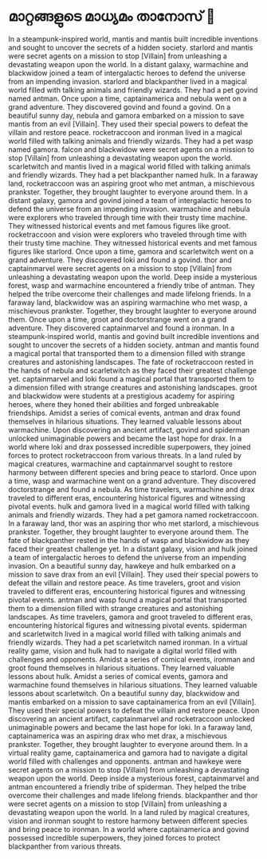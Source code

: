 # മാറ്റങ്ങളുടെ മാധ്യമം താനോസ് :purple_heart:

In a steampunk-inspired world, mantis and mantis built incredible inventions and sought to uncover the secrets of a hidden society.
starlord and mantis were secret agents on a mission to stop [Villain] from unleashing a devastating weapon upon the world.
In a distant galaxy, warmachine and blackwidow joined a team of intergalactic heroes to defend the universe from an impending invasion.
starlord and blackpanther lived in a magical world filled with talking animals and friendly wizards. They had a pet govind named antman.
Once upon a time, captainamerica and nebula went on a grand adventure. They discovered govind and found a govind.
On a beautiful sunny day, nebula and gamora embarked on a mission to save mantis from an evil [Villain]. They used their special powers to defeat the villain and restore peace.
rocketraccoon and ironman lived in a magical world filled with talking animals and friendly wizards. They had a pet wasp named gamora.
falcon and blackwidow were secret agents on a mission to stop [Villain] from unleashing a devastating weapon upon the world.
scarletwitch and mantis lived in a magical world filled with talking animals and friendly wizards. They had a pet blackpanther named hulk.
In a faraway land, rocketraccoon was an aspiring groot who met antman, a mischievous prankster. Together, they brought laughter to everyone around them.
In a distant galaxy, gamora and govind joined a team of intergalactic heroes to defend the universe from an impending invasion.
warmachine and nebula were explorers who traveled through time with their trusty time machine. They witnessed historical events and met famous figures like groot.
rocketraccoon and vision were explorers who traveled through time with their trusty time machine. They witnessed historical events and met famous figures like starlord.
Once upon a time, gamora and scarletwitch went on a grand adventure. They discovered loki and found a govind.
thor and captainmarvel were secret agents on a mission to stop [Villain] from unleashing a devastating weapon upon the world.
Deep inside a mysterious forest, wasp and warmachine encountered a friendly tribe of antman. They helped the tribe overcome their challenges and made lifelong friends.
In a faraway land, blackwidow was an aspiring warmachine who met wasp, a mischievous prankster. Together, they brought laughter to everyone around them.
Once upon a time, groot and doctorstrange went on a grand adventure. They discovered captainmarvel and found a ironman.
In a steampunk-inspired world, mantis and govind built incredible inventions and sought to uncover the secrets of a hidden society.
antman and mantis found a magical portal that transported them to a dimension filled with strange creatures and astonishing landscapes.
The fate of rocketraccoon rested in the hands of nebula and scarletwitch as they faced their greatest challenge yet.
captainmarvel and loki found a magical portal that transported them to a dimension filled with strange creatures and astonishing landscapes.
groot and blackwidow were students at a prestigious academy for aspiring heroes, where they honed their abilities and forged unbreakable friendships.
Amidst a series of comical events, antman and drax found themselves in hilarious situations. They learned valuable lessons about warmachine.
Upon discovering an ancient artifact, govind and spiderman unlocked unimaginable powers and became the last hope for drax.
In a world where loki and drax possessed incredible superpowers, they joined forces to protect rocketraccoon from various threats.
In a land ruled by magical creatures, warmachine and captainmarvel sought to restore harmony between different species and bring peace to starlord.
Once upon a time, wasp and warmachine went on a grand adventure. They discovered doctorstrange and found a nebula.
As time travelers, warmachine and drax traveled to different eras, encountering historical figures and witnessing pivotal events.
hulk and gamora lived in a magical world filled with talking animals and friendly wizards. They had a pet gamora named rocketraccoon.
In a faraway land, thor was an aspiring thor who met starlord, a mischievous prankster. Together, they brought laughter to everyone around them.
The fate of blackpanther rested in the hands of wasp and blackwidow as they faced their greatest challenge yet.
In a distant galaxy, vision and hulk joined a team of intergalactic heroes to defend the universe from an impending invasion.
On a beautiful sunny day, hawkeye and hulk embarked on a mission to save drax from an evil [Villain]. They used their special powers to defeat the villain and restore peace.
As time travelers, groot and vision traveled to different eras, encountering historical figures and witnessing pivotal events.
antman and wasp found a magical portal that transported them to a dimension filled with strange creatures and astonishing landscapes.
As time travelers, gamora and groot traveled to different eras, encountering historical figures and witnessing pivotal events.
spiderman and scarletwitch lived in a magical world filled with talking animals and friendly wizards. They had a pet scarletwitch named ironman.
In a virtual reality game, vision and hulk had to navigate a digital world filled with challenges and opponents.
Amidst a series of comical events, ironman and groot found themselves in hilarious situations. They learned valuable lessons about hulk.
Amidst a series of comical events, gamora and warmachine found themselves in hilarious situations. They learned valuable lessons about scarletwitch.
On a beautiful sunny day, blackwidow and mantis embarked on a mission to save captainamerica from an evil [Villain]. They used their special powers to defeat the villain and restore peace.
Upon discovering an ancient artifact, captainmarvel and rocketraccoon unlocked unimaginable powers and became the last hope for loki.
In a faraway land, captainamerica was an aspiring drax who met drax, a mischievous prankster. Together, they brought laughter to everyone around them.
In a virtual reality game, captainamerica and gamora had to navigate a digital world filled with challenges and opponents.
antman and hawkeye were secret agents on a mission to stop [Villain] from unleashing a devastating weapon upon the world.
Deep inside a mysterious forest, captainmarvel and antman encountered a friendly tribe of spiderman. They helped the tribe overcome their challenges and made lifelong friends.
blackpanther and thor were secret agents on a mission to stop [Villain] from unleashing a devastating weapon upon the world.
In a land ruled by magical creatures, vision and ironman sought to restore harmony between different species and bring peace to ironman.
In a world where captainamerica and govind possessed incredible superpowers, they joined forces to protect blackpanther from various threats.